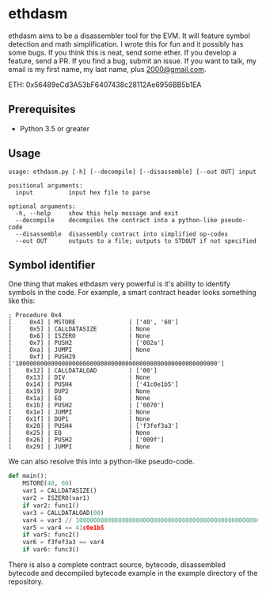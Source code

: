 # ethdasm
ethdasm aims to be a disassembler tool for the EVM. It will feature symbol detection and math simplification. I wrote this for fun and it possibly has some bugs. If you think this is neat, send some ether. If you develop a feature, send a PR. If you find a bug, submit an issue. If you want to talk, my email is my first name, my last name, plus 2000@gmail.com.

ETH: 0x56489eCd3A53bF6407438c28112Ae6956BB5b1EA

## Prerequisites
- Python 3.5 or greater

## Usage
```
usage: ethdasm.py [-h] [--decompile] [--disassemble] [--out OUT] input

positional arguments:
  input          input hex file to parse

optional arguments:
  -h, --help     show this help message and exit
  --decompile    decompiles the contract into a python-like pseudo-code
  --disassemble  disassembly contract into simplified op-codes
  --out OUT      outputs to a file; outputs to STDOUT if not specified
```

## Symbol identifier
One thing that makes ethdasm very powerful is it's ability to identify symbols in the code. For example, a smart contract header looks something like this:
```
; Procedure 0x4
[     0x4] | MSTORE               | ['40', '60']
[     0x5] | CALLDATASIZE         | None
[     0x6] | ISZERO               | None
[     0x7] | PUSH2                | ['002a']
[     0xa] | JUMPI                | None
[     0xf] | PUSH29               | ['100000000000000000000000000000000000000000000000000000000']
[    0x12] | CALLDATALOAD         | ['00']
[    0x13] | DIV                  | None
[    0x14] | PUSH4                | ['41c0e1b5']
[    0x19] | DUP2                 | None
[    0x1a] | EQ                   | None
[    0x1b] | PUSH2                | ['0070']
[    0x1e] | JUMPI                | None
[    0x1f] | DUP1                 | None
[    0x20] | PUSH4                | ['f3fef3a3']
[    0x25] | EQ                   | None
[    0x26] | PUSH2                | ['009f']
[    0x29] | JUMPI                | None
```

We can also resolve this into a python-like pseudo-code.
```python
def main():
	MSTORE(40, 60)
	var1 = CALLDATASIZE()
	var2 = ISZERO(var1)
	if var2: func1()
	var3 = CALLDATALOAD(00)
	var4 = var3 // 100000000000000000000000000000000000000000000000000000000
	var5 = var4 == 41c0e1b5
	if var5: func2()
	var6 = f3fef3a3 == var4
	if var6: func3()
```

There is also a complete contract source, bytecode, disassembled bytecode and decompiled bytecode example in the example directory of the repository.